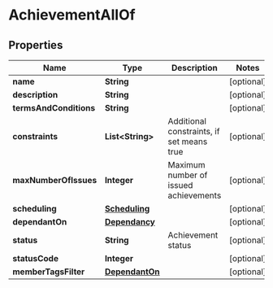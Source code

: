 

# AchievementAllOf


## Properties

Name | Type | Description | Notes
------------ | ------------- | ------------- | -------------
**name** | **String** |  |  [optional]
**description** | **String** |  |  [optional]
**termsAndConditions** | **String** |  |  [optional]
**constraints** | **List&lt;String&gt;** | Additional constraints, if set means true |  [optional]
**maxNumberOfIssues** | **Integer** | Maximum number of issued achievements |  [optional]
**scheduling** | [**Scheduling**](Scheduling.md) |  |  [optional]
**dependantOn** | [**Dependancy**](Dependancy.md) |  |  [optional]
**status** | **String** | Achievement status |  [optional]
**statusCode** | **Integer** |  |  [optional]
**memberTagsFilter** | [**DependantOn**](DependantOn.md) |  |  [optional]



